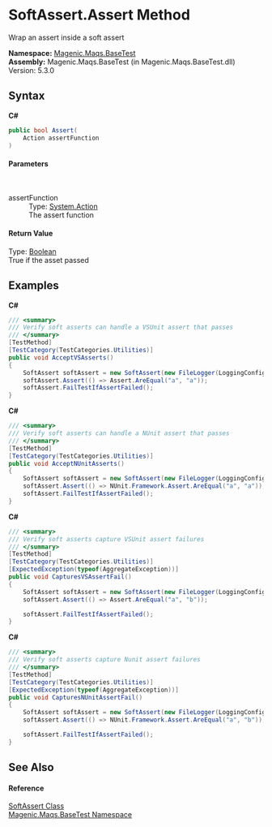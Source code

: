 # SoftAssert.Assert Method 
 

Wrap an assert inside a soft assert

**Namespace:**&nbsp;<a href="MAQS_5/BaseTest_AUTOGENERATED/Magenic-Maqs-BaseTest_Namespace">Magenic.Maqs.BaseTest</a><br />**Assembly:**&nbsp;Magenic.Maqs.BaseTest (in Magenic.Maqs.BaseTest.dll) Version: 5.3.0

## Syntax

**C#**<br />
``` C#
public bool Assert(
	Action assertFunction
)
```


#### Parameters
&nbsp;<dl><dt>assertFunction</dt><dd>Type: <a href="http://msdn2.microsoft.com/en-us/library/bb534741" target="_blank">System.Action</a><br />The assert function</dd></dl>

#### Return Value
Type: <a href="http://msdn2.microsoft.com/en-us/library/a28wyd50" target="_blank">Boolean</a><br />True if the asset passed

## Examples

**C#**<br />
``` C#
/// <summary>
/// Verify soft asserts can handle a VSUnit assert that passes
/// </summary>
[TestMethod]
[TestCategory(TestCategories.Utilities)]
public void AcceptVSAsserts()
{
    SoftAssert softAssert = new SoftAssert(new FileLogger(LoggingConfig.GetLogDirectory(), "UnitTests.SoftAssertUnitTests.AcceptVSAsserts"));
    softAssert.Assert(() => Assert.AreEqual("a", "a"));
    softAssert.FailTestIfAssertFailed();
}
```

**C#**<br />
``` C#
/// <summary>
/// Verify soft asserts can handle a NUnit assert that passes
/// </summary>
[TestMethod]
[TestCategory(TestCategories.Utilities)]
public void AcceptNUnitAsserts()
{
    SoftAssert softAssert = new SoftAssert(new FileLogger(LoggingConfig.GetLogDirectory(), "UnitTests.SoftAssertUnitTests.AcceptNUnitAsserts"));
    softAssert.Assert(() => NUnit.Framework.Assert.AreEqual("a", "a"));
    softAssert.FailTestIfAssertFailed();
}
```

**C#**<br />
``` C#
/// <summary>
/// Verify soft asserts capture VSUnit assert failures
/// </summary>
[TestMethod]
[TestCategory(TestCategories.Utilities)]
[ExpectedException(typeof(AggregateException))]
public void CapturesVSAssertFail()
{
    SoftAssert softAssert = new SoftAssert(new FileLogger(LoggingConfig.GetLogDirectory(), "UnitTests.SoftAssertUnitTests.RespectVSFailsFails"));
    softAssert.Assert(() => Assert.AreEqual("a", "b"));

    softAssert.FailTestIfAssertFailed();
}
```

**C#**<br />
``` C#
/// <summary>
/// Verify soft asserts capture Nunit assert failures
/// </summary>
[TestMethod]
[TestCategory(TestCategories.Utilities)]
[ExpectedException(typeof(AggregateException))]
public void CapturesNUnitAssertFail()
{
    SoftAssert softAssert = new SoftAssert(new FileLogger(LoggingConfig.GetLogDirectory(), "UnitTests.SoftAssertUnitTests.RespectNUnitFails"));
    softAssert.Assert(() => NUnit.Framework.Assert.AreEqual("a", "b"));

    softAssert.FailTestIfAssertFailed();
}
```


## See Also


#### Reference
<a href="MAQS_5/BaseTest_AUTOGENERATED/SoftAssert_Class">SoftAssert Class</a><br /><a href="MAQS_5/BaseTest_AUTOGENERATED/Magenic-Maqs-BaseTest_Namespace">Magenic.Maqs.BaseTest Namespace</a><br />